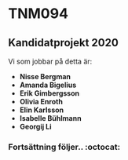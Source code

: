 # TNM094
## Kandidatprojekt 2020
Vi som jobbar på detta är:
* **Nisse Bergman**
* **Amanda Bigelius**
* **Erik Gimbergsson**
* **Olivia Enroth**
* **Elin Karlsson**
* **Isabelle Bühlmann**
* **Georgij Li**

### Fortsättning följer.. :octocat:

